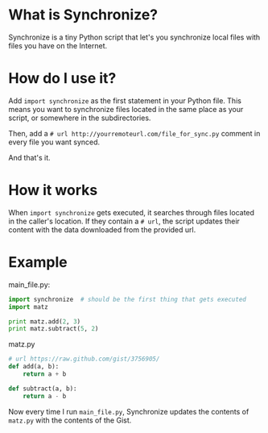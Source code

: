 # What is Synchronize?
Synchronize is a tiny Python script that let's you synchronize local files with
files you have on the Internet.

# How do I use it?
Add `import synchronize` as the first statement in your Python file. This means
you want to synchronize files located in the same place as your script, or
somewhere in the subdirectories. 

Then, add a `# url http://yourremoteurl.com/file_for_sync.py` comment in every 
file you want synced.

And that's it.

# How it works
When `import synchronize` gets executed, it searches through files located in the 
caller's location. If they contain a `# url`, the script updates their content
with the data downloaded from the provided url.

# Example
main_file.py:

```python
import synchronize  # should be the first thing that gets executed
import matz

print matz.add(2, 3)
print matz.subtract(5, 2)
```

matz.py

```python
# url https://raw.github.com/gist/3756905/
def add(a, b):
	return a + b

def subtract(a, b):
	return a - b
```

Now every time I run `main_file.py`, Synchronize updates the contents of
`matz.py` with the contents of the Gist.